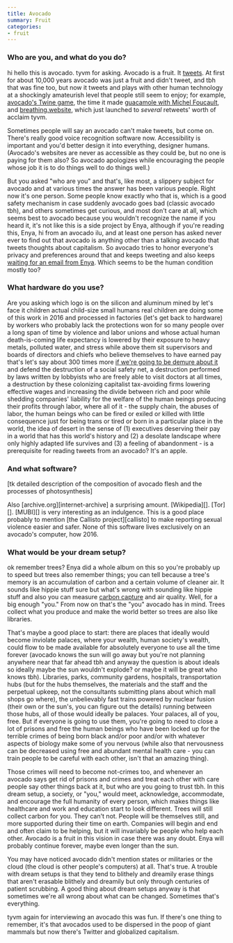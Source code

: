 ```yaml
---
title: Avocado
summary: Fruit
categories:
- fruit
---
```


### Who are you, and what do you do?

hi hello this is avocado. tyvm for asking. Avocado is a fruit. It [tweets](https://twitter.com/RealAvocadoFact/ "avocado's Twitter account."). At first for about 10,000 years avocado was just a fruit and didn't tweet, and tbh that was fine too, but now it tweets and plays with other human technology at a shockingly amateurish level that people still seem to enjoy; for example, [avocado's Twine game](https://realavocadofact.com/logaeagmbaa/logaeagmbaa.html "Avocado's Twine game."), the time it made [guacamole with Michel Foucault](https://twitter.com/RealAvocadoFact/timelines/597879343151509504 "avocado's Twitter timeline about Michael Foucault."), and [breathing.website](http://breathing.website/ "avocado's relaxing website."), which just launched to *several* retweets' worth of acclaim tyvm.

Sometimes people will say an avocado can't make tweets, but come on. There's really good voice recognition software now. Accessibility is important and you'd better design it into everything, designer humans. (Avocado's websites are never as accessible as they could be, but no one is paying for them also? So avocado apologizes while encouraging the people whose job it is to do things well to do things well.)

But you asked "who are you" and that's, like most, a slippery subject for avocado and at various times the answer has been various people. Right now it's one person. Some people know exactly who that is, which is a good safety mechanism in case suddenly avocado goes bad (classic avocado tbh), and others sometimes get curious, and most don't care at all, which seems best to avocado because you wouldn't recognize the name if you heard it, it's not like this is a side project by Enya, although if you're reading this, Enya, hi from an avocado ilu, and at least one person has asked never ever to find out that avocado is anything other than a talking avocado that tweets thoughts about capitalism. So avocado tries to honor everyone's privacy and preferences around that and keeps tweeting and also keeps [waiting for an email from Enya](mailto:realavocadofact@protonmail.com/?subject=who%20can%20say%20avocados%20where%20the%20day%20flows&body=only%20time%20hello%20avocado%20it%27s%20finally%20Enya "A link to email avocado, if you're Enya."). Which seems to be the human condition mostly too?

### What hardware do you use?

Are you asking which logo is on the silicon and aluminum mined by let's face it children actual child-size small humans real children are doing some of this work in 2016 and processed in factories (let's get back to hardware) by workers who probably lack the protections won for so many people over a long span of time by violence and labor unions and whose actual human death-is-coming life expectancy is lowered by their exposure to heavy metals, polluted water, and stress while above them sit supervisors and boards of directors and chiefs who believe themselves to have earned pay that's let's say about 300 times more [if we're going to be demure about it](http://america.aljazeera.com/articles/2014/4/15/executive-pay-compensationceoworkerratio.html "An Aljazeera article about the gap in wages between workers and managers.") and defend the destruction of a social safety net, a destruction performed by laws written by lobbyists who are freely able to visit doctors at all times, a destruction by these colonizing capitalist tax-avoiding firms lowering effective wages and increasing the divide between rich and poor while shedding companies' liability for the welfare of the human beings producing their profits through labor, where all of it - the supply chain, the abuses of labor, the human beings who can be fired or exiled or killed with little consequence just for being trans or tired or born in a particular place in the world, the idea of desert in the sense of (1) executives deserving their pay in a world that has this world's history and (2) a desolate landscape where only highly adapted life survives and (3) a feeling of abandonment - is a prerequisite for reading tweets from an avocado? It's an apple.

### And what software?

[tk detailed description of the composition of avocado flesh and the processes of photosynthesis] 

Also [archive.org][internet-archive] a surprising amount. [Wikipedia][]. [Tor][]. [MUBI][] is very interesting as an indulgence. This is a good place probably to mention [the Callisto project][callisto] to make reporting sexual violence easier and safer. None of this software lives exclusively on an avocado's computer, how 2016.

### What would be your dream setup?

ok remember trees? Enya did a whole album on this so you're probably up to speed but trees also remember things; you can tell because a tree's memory is an accumulation of carbon and a certain volume of cleaner air. It sounds like hippie stuff sure but what's wrong with sounding like hippie stuff and also you can measure [carbon capture](https://en.wikipedia.org/wiki/Carbon_capture_and_storage "The Wikipedia entry on carbon capture.") and air quality. Well, for a big enough "you." From now on that's the "you" avocado has in mind. Trees collect what you produce and make the world better so trees are also like libraries.

That's maybe a good place to start: there are places that ideally would become inviolate palaces, where your wealth, human society's wealth, could flow to be made available for absolutely everyone to use all the time forever (avocado knows the sun will go away but you're not planning anywhere near that far ahead tbh and anyway the question is about ideals so ideally maybe the sun wouldn't explode? or maybe it will be great who knows tbh). Libraries, parks, community gardens, hospitals, transportation hubs (but for the hubs themselves, the materials and the staff and the perpetual upkeep, not the consultants submitting plans about which mall shops go where), the unbelievably fast trains powered by nuclear fusion (their own or the sun's, you can figure out the details) running between those hubs, all of those would ideally be palaces. Your palaces, all of you, free. But if everyone is going to use them, you're going to need to close a lot of prisons and free the human beings who have been locked up for the terrible crimes of being born black and/or poor and/or with whatever aspects of biology make some of you nervous (while also that nervousness can be decreased using free and abundant mental health care - you can train people to be careful with each other, isn't that an amazing thing).

Those crimes will need to become not-crimes too, and whenever an avocado says get rid of prisons and crimes and treat each other with care people say other things back at it, but who are you going to trust tbh. In this dream setup, a society, or "you," would meet, acknowledge, accommodate, and encourage the full humanity of every person, which makes things like healthcare and work and education start to look different. Trees will still collect carbon for you. They can't not. People will be themselves still, and more supported during their time on earth. Companies will begin and end and often claim to be helping, but it will invariably be people who help each other. Avocado is a fruit in this vision in case there was any doubt. Enya will probably continue forever, maybe even longer than the sun.

You may have noticed avocado didn't mention states or militaries or the cloud (the cloud is other people's computers) at all. That's true. A trouble with dream setups is that they tend to blithely and dreamily erase things that aren't erasable blithely and dreamily but only through centuries of patient scrubbing. A good thing about dream setups anyway is that sometimes we're all wrong about what can be changed. Sometimes that's everything.

tyvm again for interviewing an avocado this was fun. If there's one thing to remember, it's that avocados used to be dispersed in the poop of giant mammals but now there's Twitter and globalized capitalism.